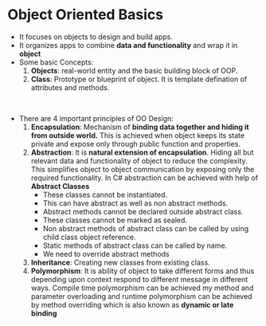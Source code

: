 # Object Oriented Basics
* It focuses on objects to design and build apps. 
* It organizes apps to combine **data and functionality** and wrap it in **object**
* Some basic Concepts: 
    1. **Objects**: real-world entity and the basic building block of OOP. 
    2. **Class**: Prototype or blueprint of object. It is template defination of attributes and methods. 
<br/>

* There are 4 important principles of OO Design: 
    1. **Encapsulation**: Mechanism of **binding data together and hiding it from outside world.** This is achieved when object keeps its state private and expose only through public function and properties. 
    2. **Abstraction**: It is **natural extension of encapsulation**. Hiding all but relevant data and functionality of object to reduce the complexity. This simplifies object to object communication by exposing only the required functionality. 
    In C# abstraction can be achieved with help of **Abstract Classes** 
        * These classes cannot be instantiated. 
        * This can have abstract as well as non abstract methods. 
        * Abstract methods cannot be declared outside abstract class. 
        * These classes cannot be marked as sealed. 
        * Non abstract methods of abstract class can be called by using child class object reference. 
        * Static methods of abstract class can be called by name. 
        * We need to override abstract methods
    3. **Inheritance**: Creating new classes from existing class.
    4. **Polymorphism**: It is ability of object to take different forms and thus depending upon context respond to different message in different ways. 
    Compile time polymorphism can be achieved my method and parameter overloading and runtime polymorphism can be achieved by method overriding which is also known as **dynamic or late binding**
